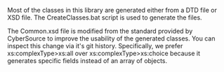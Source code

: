 Most of the classes in this library are generated either from a DTD file or XSD file. The CreateClasses.bat script is used to generate the files.

The Common.xsd file is modified from the standard provided by CyberSource to improve the usability of the generated classes. You can inspect this change via it's git history.
Specifically, we prefer xs:complexType>xs:all over xs:complexType>xs:choice because it generates specific fields instead of an array of objects.
